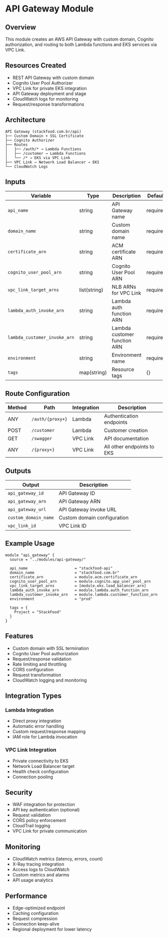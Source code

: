 # API Gateway Module

## Overview

This module creates an AWS API Gateway with custom domain, Cognito authorization, and routing to both Lambda functions and EKS services via VPC Link.

## Resources Created

- REST API Gateway with custom domain
- Cognito User Pool Authorizer
- VPC Link for private EKS integration
- API Gateway deployment and stage
- CloudWatch logs for monitoring
- Request/response transformations

## Architecture

```
API Gateway (stackfood.com.br/api)
├── Custom Domain + SSL Certificate
├── Cognito Authorizer
├── Routes
│   ├── /auth/* → Lambda Functions
│   ├── /customer → Lambda Functions
│   └── /* → EKS via VPC Link
├── VPC Link → Network Load Balancer → EKS
└── CloudWatch Logs
```

## Inputs

| Variable                     | Type         | Description                  | Default  |
| ---------------------------- | ------------ | ---------------------------- | -------- |
| `api_name`                   | string       | API Gateway name             | required |
| `domain_name`                | string       | Custom domain name           | required |
| `certificate_arn`            | string       | ACM certificate ARN          | required |
| `cognito_user_pool_arn`      | string       | Cognito User Pool ARN        | required |
| `vpc_link_target_arns`       | list(string) | NLB ARNs for VPC Link        | required |
| `lambda_auth_invoke_arn`     | string       | Lambda auth function ARN     | required |
| `lambda_customer_invoke_arn` | string       | Lambda customer function ARN | required |
| `environment`                | string       | Environment name             | required |
| `tags`                       | map(string)  | Resource tags                | {}       |

## Route Configuration

| Method | Path             | Integration | Description                |
| ------ | ---------------- | ----------- | -------------------------- |
| ANY    | `/auth/{proxy+}` | Lambda      | Authentication endpoints   |
| POST   | `/customer`      | Lambda      | Customer creation          |
| GET    | `/swagger`       | VPC Link    | API documentation          |
| ANY    | `/{proxy+}`      | VPC Link    | All other endpoints to EKS |

## Outputs

| Output               | Description                 |
| -------------------- | --------------------------- |
| `api_gateway_id`     | API Gateway ID              |
| `api_gateway_arn`    | API Gateway ARN             |
| `api_gateway_url`    | API Gateway invoke URL      |
| `custom_domain_name` | Custom domain configuration |
| `vpc_link_id`        | VPC Link ID                 |

## Example Usage

```hcl
module "api_gateway" {
  source = "../modules/api-gateway/"

  api_name                     = "stackfood-api"
  domain_name                  = "stackfood.com.br"
  certificate_arn              = module.acm.certificate_arn
  cognito_user_pool_arn        = module.cognito.app_user_pool_arn
  vpc_link_target_arns         = [module.eks.load_balancer_arn]
  lambda_auth_invoke_arn       = module.lambda.auth_function_arn
  lambda_customer_invoke_arn   = module.lambda.customer_function_arn
  environment                  = "prod"

  tags = {
    Project = "StackFood"
  }
}
```

## Features

- Custom domain with SSL termination
- Cognito User Pool authorization
- Request/response validation
- Rate limiting and throttling
- CORS configuration
- Request transformation
- CloudWatch logging and monitoring

## Integration Types

### Lambda Integration

- Direct proxy integration
- Automatic error handling
- Custom request/response mapping
- IAM role for Lambda invocation

### VPC Link Integration

- Private connectivity to EKS
- Network Load Balancer target
- Health check configuration
- Connection pooling

## Security

- WAF integration for protection
- API key authentication (optional)
- Request validation
- CORS policy enforcement
- CloudTrail logging
- VPC Link for private communication

## Monitoring

- CloudWatch metrics (latency, errors, count)
- X-Ray tracing integration
- Access logs to CloudWatch
- Custom metrics and alarms
- API usage analytics

## Performance

- Edge-optimized endpoint
- Caching configuration
- Request compression
- Connection keep-alive
- Regional deployment for lower latency

